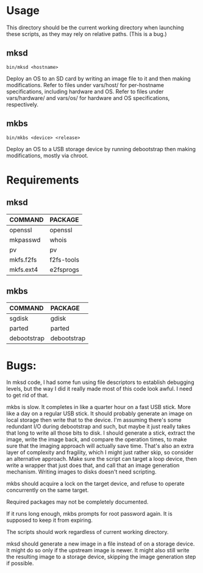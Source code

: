 # Usage

This directory should be the current working directory when launching these scripts, as they may rely on relative paths.  (This is a bug.)

## mksd

    bin/mksd <hostname>

Deploy an OS to an SD card by writing an image file to it and then making modifications.  Refer to files under vars/host/ for per-hostname specifications, including hardware and OS.  Refer to files under vars/hardware/ and vars/os/ for hardware and OS specifications, respectively.

## mkbs

    bin/mkbs <device> <release>

Deploy an OS to a USB storage device by running debootstrap then making modifications, mostly via chroot.

# Requirements

## mksd

| COMMAND     | PACKAGE     |
| :------     | :------     |
| openssl     | openssl     |
| mkpasswd    | whois       |
| pv          | pv          |
| mkfs.f2fs   | f2fs-tools  |
| mkfs.ext4   | e2fsprogs   |

## mkbs
| COMMAND     | PACKAGE     |
| :------     | :------     |
| sgdisk      | gdisk       |
| parted      | parted      |
| debootstrap | debootstrap |

# Bugs:

In mksd code, I had some fun using file descriptors to establish debugging
levels, but the way I did it really made most of this code look awful.  I need
to get rid of that.

mkbs is slow.  It completes in like a quarter hour on a fast USB stick.  More
like a day on a regular USB stick.  It should probably generate an image on
local storage then write that to the device.  I'm assuming there's some
redundant I/O during debootstrap and such, but maybe it just really takes that
long to write all those bits to disk.  I should generate a stick, extract the
image, write the image back, and compare the operation times, to make sure that
the imaging approach will actually save time.  That's also an extra layer of
complexity and fragility, which I might just rather skip, so consider an
alternative approach.  Make sure the script can target a loop device, then
write a wrapper that just does that, and call that an image generation
mechanism.  Writing images to disks doesn't need scripting.

mkbs should acquire a lock on the target device, and refuse to operate
concurrently on the same target.

Required packages may not be completely documented.

If it runs long enough, mkbs prompts for root password again.  It is supposed
to keep it from expiring.

The scripts should work regardless of current working directory.

mksd should generate a new image in a file instead of on a storage device.  It
might do so only if the upstream image is newer.  It might also still write the
resulting image to a storage device, skipping the image generation step if
possible.
